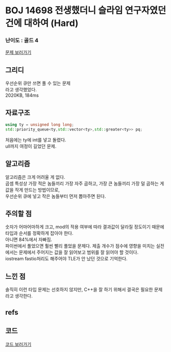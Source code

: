 

# BOJ 14698 전생했더니 슬라임 연구자였던 건에 대하여 (Hard)
 
### 난이도 : 골드 4
[문제 보러가기](https://www.acmicpc.net/problem/14698)
  
## 그리디
우선순위 큐만 쓰면 풀 수 있는 문제  
라고 생각했었다.  
2020KB,	184ms


## 자료구조
```c++
using ty = unsigned long long;
std::priority_queue<ty,std::vector<ty>,std::greater<ty>> pq;
```

처음에는 ty에 int를 넣고 돌렸다.  
ull까지 여정이 길었던 문제.

## 알고리즘
알고리즘은 크게 어려울 게 없다.  
곱셈 특성상 가장 적은 놈들끼리 가장 자주 곱하고, 가장 큰 놈들끼리 가장 덜 곱하는 게 값을 작게 만드는 방법이므로,  
우선순위 큐에 넣고 작은 놈들부터 먼저 뽑아주면 된다.

## 주의할 점
숫자가 어마어마하게 크고, mod의 적용 여부에 따라 결과값이 달라질 정도이기 때문에 타입과 순서를 정확하게 잡아야 한다.  
아니면 84%에서 자빠짐.  
파이썬에서 풀었으면 훨씬 빨리 풀었을 문제다. 제출 개수가 점수에 영향을 미치는 실전에서는 문제에서 주어지는 값을 잘 읽어보고 범위를 잘 읽어야 할 것이다.  
iostream fastio처리도 해주어야 TLE가 안 났던 것으로 기억한다.

## 느낀 점
솔직히 이런 타입 문제는 선호하지 않지만, C++을 잘 하기 위해서 결국은 필요한 문제라고 생각한다.

## refs

## 코드
[코드 보러가기](./boj14698.cpp)
